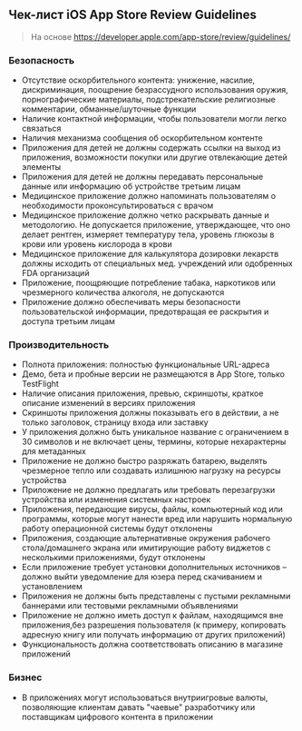 ## Чек-лист iOS App Store Review Guidelines
> На основе https://developer.apple.com/app-store/review/guidelines/
### Безопасность
+ Отсутствие оскорбительного контента: унижение, насилие, дискриминация, поощрение безрассудного использования оружия, порнографические материалы, подстрекательские религиозные комментарии, обманные/шуточные функции
+ Наличие контактной информации, чтобы пользователи могли легко связаться 
+ Наличия механизма сообщения об оскорбительном контенте 
+ Приложения для детей не должны содержать ссылки на выход из приложения, возможности покупки или другие отвлекающие детей элементы
+ Приложения для детей не должны передавать персональные данные или информацию об устройстве третьим лицам 
+ Медицинское приложение должно напоминать пользователям о необходимости проконсультироваться с врачом
+ Медицинское приложение должно четко раскрывать данные и методологию. Не допускается приложение, утверждающее, что оно делает рентген, измеряет температуру тела, уровень глюкозы в крови или уровень кислорода в крови
+ Медицинское приложение для калькулятора дозировки лекарств должны исходить от специальных мед. учреждений или одобренных FDA организаций
+ Приложение, поощряющие потребление табака, наркотиков или чрезмерного количества алкоголя, не допускаются
+ Приложение должно обеспечивать меры безопасности пользовательской информации, предотвращая ее раскрытия и доступа третьим лицам
### Производительность 
+ Полнота приложения: полностью функциональные URL-адреса
+ Демо, бета и пробные версии не размещаются в App Store, только TestFlight
+ Наличие описания приложения, превью, скриншоты, краткое описание изменений в версиях приложения 
+ Скриншоты приложения должны показывать его в действии, а не только заголовок, страницу входа или заставку
+ У приложения должно быть уникальное название с ограничением в 30 символов и не включает цены, термины, которые нехарактерны для метаданных
+ Приложение не должно быстро разряжать батарею, выделять чрезмерное тепло или создавать излишнюю нагрузку на ресурсы устройства
+ Приложение не должно предлагать или требовать перезагрузки устройства или изменения системных настроек
+ Приложения, передающие вирусы, файлы, компьютерный код или программы, которые могут нанести вред или нарушить нормальную работу операционной системы будут отклонены
+ Приложения, создающие альтернативные окружения рабочего стола/домашнего экрана или имитирующие работу виджетов с несколькими приложениями, будут отклонены
+ Если приложение требует установки дополнительных источников – должно выйти уведомление для юзера перед скачиванием и установлением
+ Приложения не должны быть представлены с пустыми рекламными баннерами или тестовыми рекламными объявлениями
+ Приложение не должно иметь доступ к файлам, находящимся вне приложения,без разрешения пользователя (к примеру, копировать адресную книгу или получать информацию от других приложений)
+ Функциональность должна соответствовать описанию в магазине приложений
### Бизнес
+ В приложениях могут использоваться внутриигровые валюты, позволяющие клиентам давать "чаевые" разработчику или поставщикам цифрового контента в приложении
